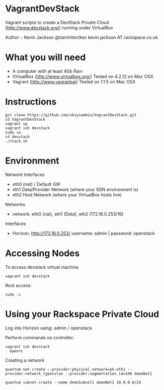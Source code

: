 VagrantDevStack
===============

Vagrant scripts to create a DevStack Private Cloud (http://www.devstack.org/) running under VirtualBox

Author :: Kevin Jackson @itarchitectkev kevin.jackson AT rackspace.co.uk

What you will need
==================
* A computer with at least 4Gb Ram
* VirtualBox (http://www.virtualbox.org/) Tested on 4.2.12 on Mac OSX
* Vagrant (http://www.vagrantup) Tested on 1.1.5 on Mac OSX


Instructions
============
	
	git clone https://github.com/uksysadmin/VagrantDevStack.git
	cd VagrantDevStack
	vagrant up
	vagrant ssh devstack
	sudo su
	cd devstack
	./stack.sh


Environment
===========

Network Interfaces
* eth0 (nat) / Default GW
* eth1 Data/Provider Network (where your SDN environment is)
* eth2 Host Network (where your VirtualBox hosts live)

Networks
* network: eth0 (nat), eth1 (Data), eth2 (172.16.0.253/16)

Interfaces
* Horizon: http://172.16.0.253/    username: admin | password: openstack

Accessing Nodes
===============
To access devstack virtual machine

	vagrant ssh devstack

Root access: 

	sudo -i


Using your Rackspace Private Cloud
==================================
Log into Horizon using: admin / openstack

Perform commands on controller:

	vagrant ssh devstack
	. openrc

Creating a network

	quantum net-create --provider:physical_network=ph-eth1 --provider:network_type=vlan --provider:segmentation_id=100 demoNet1

	quantum subnet-create --name demoSubnet1 demoNet1 10.0.0.0/24
